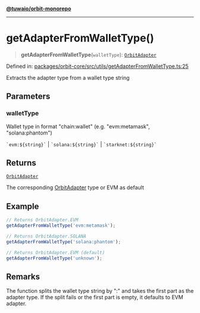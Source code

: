[**@tuwaio/orbit-monorepo**](../../../README.md)

***

# getAdapterFromWalletType()

> **getAdapterFromWalletType**(`walletType`): [`OrbitAdapter`](../enumerations/OrbitAdapter.md)

Defined in: [packages/orbit-core/src/utils/getAdapterFromWalletType.ts:25](https://github.com/TuwaIO/orbit/blob/292621864c998920130f69f5c8e7362fd04b16f0/packages/orbit-core/src/utils/getAdapterFromWalletType.ts#L25)

Extracts the adapter type from a wallet type string

## Parameters

### walletType

Wallet type in format "chain:wallet" (e.g. "evm:metamask", "solana:phantom")

`` `evm:${string}` `` | `` `solana:${string}` `` | `` `starknet:${string}` ``

## Returns

[`OrbitAdapter`](../enumerations/OrbitAdapter.md)

The corresponding [OrbitAdapter](../enumerations/OrbitAdapter.md) type or EVM as default

## Example

```typescript
// Returns OrbitAdapter.EVM
getAdapterFromWalletType('evm:metamask');

// Returns OrbitAdapter.SOLANA
getAdapterFromWalletType('solana:phantom');

// Returns OrbitAdapter.EVM (default)
getAdapterFromWalletType('unknown');
```

## Remarks

The function splits the wallet type string by ":" and takes the first part as the adapter type.
If the split fails or the first part is empty, it defaults to EVM adapter.
